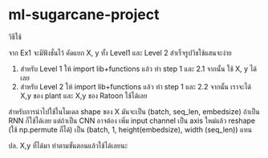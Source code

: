 # ml-sugarcane-project


วิธีใช้

จาก Ex1 จะมีฟังชั่นไว้ คัดแยก X, y ทั้ง Level1 และ Level 2 สำเร็จรูปวิธใช้แสนจะง่าย

1. สำหรับ Level 1 ให้ import lib+functions แล้ว ทำ step 1 และ 2.1 จากนั้น ใช้ X, y ได้เลย
2. สำหรับ Level 2 ให้ import lib+functions แล้ว ทำ step 1 และ 2.2 จากนั้น เราจะได้ X,y ของ plant และ X,y ของ Ratoon ใช้ได้เลย

สำหรับการนำไปใช้ในโมเดล shape ของ X มันจะเป็น (batch, seq_len, embedsize) ถ้าเป็น RNN ก็ใช้ได้เลย แต่ถ้าเป็น CNN อาจต้อง เพิ่ม input channel เป็น axis ใหม่แล้ว reshape (ใช้ np.permute ก็ได้) เป็น (batch, 1, height(embedsize), width (seq_len)) แทน

ปล. X,y ที่ได้มา ทำตามขั้นตอนแล้วใช้ได้เลยนะ
